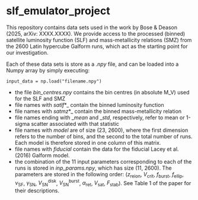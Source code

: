 # slf_emulator_project
This repository contains data sets used in the work by Bose & Deason (2025, arXiv: XXXX.XXXX). We provide access to the processed (binned) satellite luminosity function (SLF) and mass-metallicity relations (SMZ) from the 2600 Latin hypercube Galform runs,  which act as the starting point for our investigation. 

Each of these data sets is store as a _.npy_ file, and can be loaded into a Numpy array by simply executing:
```
input_data = np.load("filename.npy")
```

* the file _bin_centres.npy_ contains the bin centres (in absolute M_V) used for the SLF and SMZ
* file names with _satlf_*_ contain the binned luminosity function
* file names with _satmz_*_ contain the binned mass-metallicity relation
* file names ending with __mean_ and __std_, respectively, refer to mean or 1-sigma scatter associated with that statistic
* file names with _model_ are of size (23, 2600), where the first dimension refers to the number of bins, and the second to the total number of runs. Each model is therefore stored in one column of this matrix.
* file names with _fiducial_ contain the data for the fiducial Lacey et al. (2016) Galform model.
* the combination of the 11 input parameters corresponding to each of the runs is stored in _inp_params.npy_, which has size (11, 2600). The parameters are stored in the following order: ($z_\mathrm{reion}$, $V_\mathrm{crit}$, $f_\mathrm{burst}$, $f_\mathrm{ellip}$, $\nu_\mathrm{SF}$, $\gamma_\mathrm{SN}$, $V_\mathrm{SN}^\mathrm{disk}$, $V_\mathrm{SN}^\mathrm{burst}$, $\alpha_\mathrm{ret}$, $V_\mathrm{sat}$, $F_\mathrm{stab}$). See Table 1 of the paper for their descriptions.
